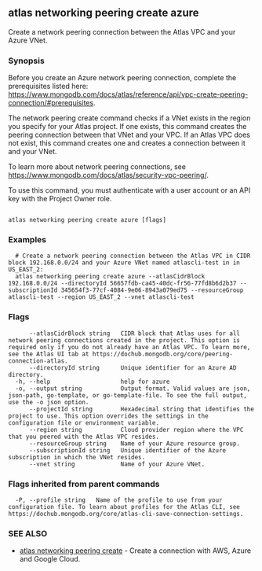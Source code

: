 ## atlas networking peering create azure

Create a network peering connection between the Atlas VPC and your Azure VNet.


### Synopsis

Before you create an Azure network peering connection, complete the prerequisites listed here: https://www.mongodb.com/docs/atlas/reference/api/vpc-create-peering-connection/#prerequisites.
		
The network peering create command checks if a VNet exists in the region you specify for your Atlas project. If one exists, this command creates the peering connection between that VNet and your VPC. If an Atlas VPC does not exist, this command creates one and creates a connection between it and your VNet.
		
To learn more about network peering connections, see https://www.mongodb.com/docs/atlas/security-vpc-peering/.

To use this command, you must authenticate with a user account or an API key with the Project Owner role.



```

atlas networking peering create azure [flags]
```

### Examples

```
  # Create a network peering connection between the Atlas VPC in CIDR block 192.168.0.0/24 and your Azure VNet named atlascli-test in in US_EAST_2:
  atlas networking peering create azure --atlasCidrBlock 192.168.0.0/24 --directoryId 56657fdb-ca45-40dc-fr56-77fd8b6d2b37 --subscriptionId 345654f3-77cf-4084-9e06-8943a079ed75 --resourceGroup atlascli-test --region US_EAST_2 --vnet atlascli-test
```


### Flags

```
      --atlasCidrBlock string   CIDR block that Atlas uses for all network peering connections created in the project. This option is required only if you do not already have an Atlas VPC. To learn more, see the Atlas UI tab at https://dochub.mongodb.org/core/peering-connection-atlas.
      --directoryId string      Unique identifier for an Azure AD directory.
  -h, --help                    help for azure
  -o, --output string           Output format. Valid values are json, json-path, go-template, or go-template-file. To see the full output, use the -o json option.
      --projectId string        Hexadecimal string that identifies the project to use. This option overrides the settings in the configuration file or environment variable.
      --region string           Cloud provider region where the VPC that you peered with the Atlas VPC resides.
      --resourceGroup string    Name of your Azure resource group.
      --subscriptionId string   Unique identifier of the Azure subscription in which the VNet resides.
      --vnet string             Name of your Azure VNet.

```


### Flags inherited from parent commands

```
  -P, --profile string   Name of the profile to use from your configuration file. To learn about profiles for the Atlas CLI, see https://dochub.mongodb.org/core/atlas-cli-save-connection-settings.

```

### SEE ALSO


* [atlas networking peering create](atlas_networking_peering_create.md)	- Create a connection with AWS, Azure and Google Cloud.



